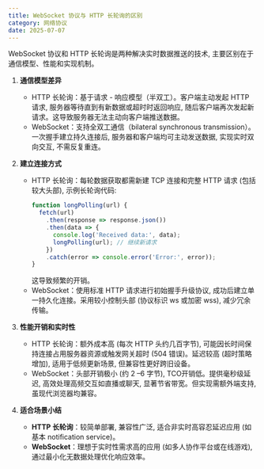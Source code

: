 ```yaml
---
title: WebSocket 协议与 HTTP 长轮询的区别
category: 网络协议
date: 2025-07-07
---
```

WebSocket 协议和 HTTP 长轮询是两种解决实时数据推送的技术, 主要区别在于通信模型、性能和实现机制。  

1. **通信模型差异**  
   - HTTP 长轮询：基于请求 - 响应模型（半双工）。客户端主动发起 HTTP 请求, 服务器等待直到有新数据或超时时返回响应, 随后客户端再次发起新请求。这导致服务器无法主动向客户端推送数据。  
   - WebSocket：支持全双工通信（bilateral synchronous transmission）。一次握手建立持久连接后, 服务器和客户端均可主动发送数据, 实现实时双向交互, 不需反复重连。  

2. **建立连接方式**  
   - HTTP 长轮询：每轮数据获取都需新建 TCP 连接和完整 HTTP 请求 (包括较大头部), 示例长轮询代码:  
     ```javascript
     function longPolling(url) {
       fetch(url)
         .then(response => response.json())
         .then(data => {
           console.log('Received data:', data);
           longPolling(url); // 继续新请求
         })
         .catch(error => console.error('Error:', error));
     }
     ```  
     这导致频繁的开销。  
   - WebSocket：使用标准 HTTP 请求进行初始握手升级协议, 成功后建立单一持久化连接。采用较小控制头部 (协议标识 ws 或加密 wss), 减少冗余传输。  

3. **性能开销和实时性**  
   - HTTP 长轮询：额外成本高 (每次 HTTP 头约几百字节), 可能因长时间保持连接占用服务器资源或触发网关超时 (504 错误)。延迟较高 (超时策略增加), 适用于低频更新场景, 但兼容性更好跨旧设备。  
   - WebSocket：头部开销极小 (约 2 –6 字节), TCO开销低。提供毫秒级延迟, 高效处理高频交互如直播或聊天, 显著节省带宽。但实现需额外端支持, 虽现代浏览器均兼容。  

4. **适合场景小结**  
   - **HTTP 长轮询**：较简单部署, 兼容性广泛, 适合非实时高容忍延迟应用 (如基本 notification service)。  
   - **WebSocket**：理想于实时性需求高的应用 (如多人协作平台或在线游戏), 通过最小化无数据处理优化响应效率。  
